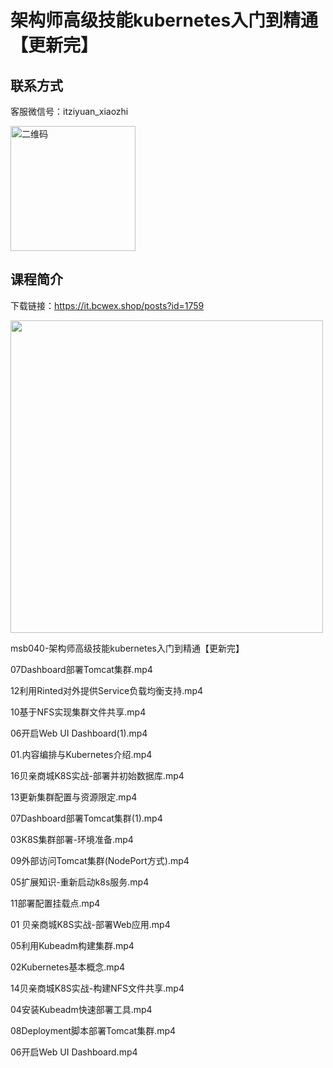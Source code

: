 # 架构师高级技能kubernetes入门到精通【更新完】

## 联系方式

客服微信号：itziyuan_xiaozhi

<img src="https://ziyuanyun.oss-cn-guangzhou.aliyuncs.com/common/20240614073449/666b82192834a.jpg" width="200" height="200" alt="二维码">

## 课程简介

下载链接：https://it.bcwex.shop/posts?id=1759

<img src="https://ziyuanyun.oss-cn-guangzhou.aliyuncs.com/yun/20240515183527/66448fef60a55.jpg" width="500" alt="">

  msb040-架构师高级技能kubernetes入门到精通【更新完】

 07Dashboard部署Tomcat集群.mp4

 12利用Rinted对外提供Service负载均衡支持.mp4

 10基于NFS实现集群文件共享.mp4

 06开启Web UI Dashboard(1).mp4

 01.内容编排与Kubernetes介绍.mp4

 16贝亲商城K8S实战-部署并初始数据库.mp4

 13更新集群配置与资源限定.mp4

 07Dashboard部署Tomcat集群(1).mp4

 03K8S集群部署-环境准备.mp4

 09外部访问Tomcat集群(NodePort方式).mp4

 05扩展知识-重新启动k8s服务.mp4

 11部署配置挂载点.mp4

 01 贝亲商城K8S实战-部署Web应用.mp4

 05利用Kubeadm构建集群.mp4

 02Kubernetes基本概念.mp4

 14贝亲商城K8S实战-构建NFS文件共享.mp4

 04安装Kubeadm快速部署工具.mp4

 08Deployment脚本部署Tomcat集群.mp4

 06开启Web UI Dashboard.mp4

  